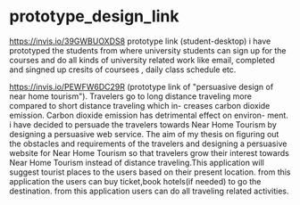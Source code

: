 # prototype_design_link
https://invis.io/39GWBUOXDS8   prototype link (student-desktop) i have prototyped the students from where university students can sign up for the courses and do all kinds of university related work like email, completed and singned up cresits of coursees , daily class schedule etc. 




https://invis.io/PEWFW6DC29R     (prototype link of "persuasive design of near home tourism").
Travelers go to long distance traveling more compared to short distance traveling which in-
creases carbon dioxide emission. Carbon dioxide emission has detrimental effect on environ-
ment. i have decided to persuade the travelers towards Near Home Tourism by designing a
persuasive web service. The aim of my thesis on figuring out the obstacles and requirements of
the travelers and designing a persuasive website for Near Home Tourism so that travelers grow
their interest towards Near Home Tourism instead of distance traveling.This application will suggest tourist places to the users based on their present location. 
from this application the users can buy ticket,book hotels(if needed) to go the destination. from this application users can do all traveling related activities.   
